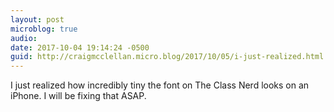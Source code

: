 ```yaml
---
layout: post
microblog: true
audio: 
date: 2017-10-04 19:14:24 -0500
guid: http://craigmcclellan.micro.blog/2017/10/05/i-just-realized.html
---
```

I just realized how incredibly tiny the font on The Class Nerd looks on an iPhone. I will be fixing that ASAP. 
